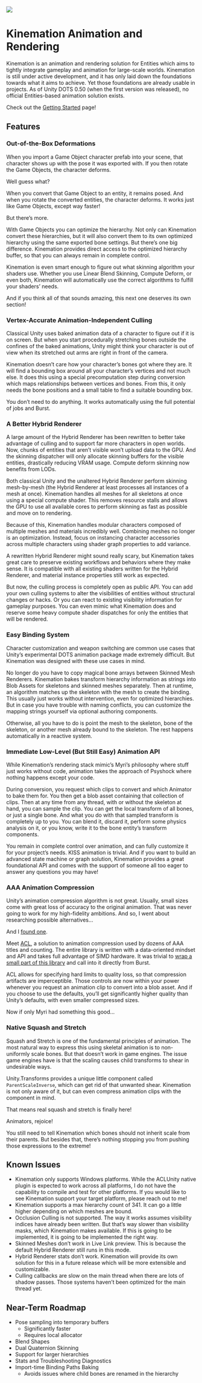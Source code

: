 # ![](media/60f09d8726e0a13095c19b993f2fb88f.gif)

# Kinemation Animation and Rendering

Kinemation is an animation and rendering solution for Entities which aims to
tightly integrate gameplay and animation for large-scale worlds. Kinemation is
still under active development, and it has only laid down the foundations
towards what it aims to achieve. Yet those foundations are already usable in
projects. As of Unity DOTS 0.50 (when the first version was released), no
official Entities-based animation solution exists.

Check out the [Getting Started](Getting%20Started%20-%20Part%201.md) page!

## Features

### Out-of-the-Box Deformations

When you import a Game Object character prefab into your scene, that character
shows up with the pose it was exported with. If you then rotate the Game
Objects, the character deforms.

Well guess what?

When you convert that Game Object to an entity, it remains posed. And when you
rotate the converted entities, the character deforms. It works just like Game
Objects, except way faster!

But there’s more.

With Game Objects you can optimize the hierarchy. Not only can Kinemation
convert these hierarchies, but it will also convert them to its own optimized
hierarchy using the same exported bone settings. But there’s one big difference.
Kinemation provides direct access to the optimized hierarchy buffer, so that you
can always remain in complete control.

Kinemation is even smart enough to figure out what skinning algorithm your
shaders use. Whether you use Linear Blend Skinning, Compute Deform, or even
both, Kinemation will automatically use the correct algorithms to fulfill your
shaders’ needs.

And if you think all of that sounds amazing, this next one deserves its own
section!

### Vertex-Accurate Animation-Independent Culling

Classical Unity uses baked animation data of a character to figure out if it is
on screen. But when you start procedurally stretching bones outside the confines
of the baked animations, Unity might think your character is out of view when
its stretched out arms are right in front of the camera.

Kinemation doesn’t care how your character’s bones got where they are. It will
find a bounding box around all your character’s vertices and not much else. It
does this using a special precomputation step during conversion which maps
relationships between vertices and bones. From this, it only needs the bone
positions and a small table to find a suitable bounding box.

You don’t need to do anything. It works automatically using the full potential
of jobs and Burst.

### A Better Hybrid Renderer

A large amount of the Hybrid Renderer has been rewritten to better take
advantage of culling and to support far more characters in open worlds. Now,
chunks of entities that aren’t visible won’t upload data to the GPU. And the
skinning dispatcher will only allocate skinning buffers for the visible
entities, drastically reducing VRAM usage. Compute deform skinning now benefits
from LODs.

Both classical Unity and the unaltered Hybrid Renderer perform skinning
mesh-by-mesh (the Hybrid Renderer at least processes all instances of a mesh at
once). Kinemation handles all meshes for all skeletons at once using a special
compute shader. This removes resource stalls and allows the GPU to use all
available cores to perform skinning as fast as possible and move on to
rendering.

Because of this, Kinemation handles modular characters composed of multiple
meshes and materials incredibly well. Combining meshes no longer is an
optimization. Instead, focus on instancing character accessories across multiple
characters using shader graph properties to add variance.

A rewritten Hybrid Renderer might sound really scary, but Kinemation takes great
care to preserve existing workflows and behaviors where they make sense. It is
compatible with all existing shaders written for the Hybrid Renderer, and
material instance properties still work as expected.

But now, the culling process is completely open as public API. You can add your
own culling systems to alter the visibilities of entities without structural
changes or hacks. Or you can react to existing visibility information for
gameplay purposes. You can even mimic what Kinemation does and reserve some
heavy compute shader dispatches for only the entities that will be rendered.

### Easy Binding System

Character customization and weapon switching are common use cases that Unity’s
experimental DOTS animation package made extremely difficult. But Kinemation was
designed with these use cases in mind.

No longer do you have to copy magical bone arrays between Skinned Mesh
Renderers. Kinemation bakes transform hierarchy information as strings into Blob
Assets for skeletons and skinned meshes separately. Then at runtime, an
algorithm matches up the skeleton with the mesh to create the binding. This
usually just works without intervention, even for optimized hierarchies. But in
case you have trouble with naming conflicts, you can customize the mapping
strings yourself via optional authoring components.

Otherwise, all you have to do is point the mesh to the skeleton, bone of the
skeleton, or another mesh already bound to the skeleton. The rest happens
automatically in a reactive system.

### Immediate Low-Level (But Still Easy) Animation API

While Kinemation’s rendering stack mimic’s Myri’s philosophy where stuff just
works without code, animation takes the approach of Psyshock where nothing
happens except your code.

During conversion, you request which clips to convert and which Animator to bake
them for. You then get a blob asset containing that collection of clips. Then at
any time from any thread, with or without the skeleton at hand, you can sample
the clip. You can get the local transform of all bones, or just a single bone.
And what you do with that sampled transform is completely up to you. You can
blend it, discard it, perform some physics analysis on it, or you know, write it
to the bone entity’s transform components.

You remain in complete control over animation, and can fully customize it for
your project’s needs. KISS animation is trivial. And if you want to build an
advanced state machine or graph solution, Kinemation provides a great
foundational API and comes with the support of someone all too eager to answer
any questions you may have!

### AAA Animation Compression

Unity’s animation compression algorithm is not great. Usually, small sizes come
with great loss of accuracy to the original animation. That was never going to
work for my high-fidelity ambitions. And so, I went about researching possible
alternatives…

And I [found one](https://www.youtube.com/watch?v=85uOa2m_kBc).

Meet [ACL](https://github.com/nfrechette/acl), a solution to animation
compression used by dozens of AAA titles and counting. The entire library is
written with a data-oriented mindset and API and takes full advantage of SIMD
hardware. It was trivial to [wrap a small part of this
library](https://github.com/Dreaming381/AclUnity) and call into it directly from
Burst.

ACL allows for specifying hard limits to quality loss, so that compression
artifacts are imperceptible. Those controls are now within your power whenever
you request an animation clip to convert into a blob asset. And if you choose to
use the defaults, you’ll get significantly higher quality than Unity’s defaults,
with even smaller compressed sizes.

Now if only Myri had something this good…

### Native Squash and Stretch

Squash and Stretch is one of the fundamental principles of animation. The most
natural way to express this using skeletal animation is to non-uniformly scale
bones. But that doesn’t work in game engines. The issue game engines have is
that the scaling causes child transforms to shear in undesirable ways.

Unity.Transforms provides a unique little component called `ParentScaleInverse`,
which can get rid of that unwanted shear. Kinemation is not only aware of it,
but can even compress animation clips with the component in mind.

That means real squash and stretch is finally here!

Animators, rejoice!

You still need to tell Kinemation which bones should not inherit scale from
their parents. But besides that, there’s nothing stopping you from pushing those
expressions to the extreme!

## Known Issues

-   Kinemation only supports Windows platforms. While the ACLUnity native plugin
    is expected to work across all platforms, I do not have the capability to
    compile and test for other platforms. If you would like to see Kinemation
    support your target platform, please reach out to me!
-   Kinemation supports a max hierarchy count of 341. It can go a little higher
    depending on which meshes are bound.
-   Occlusion Culling is not supported. The way it works assumes visibility
    indices have already been written. But that’s way slower than visibility
    masks, which Kinemation makes available. If this is going to be implemented,
    it is going to be implemented the right way.
-   Skinned Meshes don’t work in Live Link preview. This is because the default
    Hybrid Renderer still runs in this mode.
-   Hybrid Renderer stats don’t work. Kinemation will provide its own solution
    for this in a future release which will be more extensible and customizable.
-   Culling callbacks are slow on the main thread when there are lots of shadow
    passes. Those systems haven’t been optimized for the main thread yet.

## Near-Term Roadmap

-   Pose sampling into temporary buffers
    -   Significantly faster
    -   Requires local allocator
-   Blend Shapes
-   Dual Quaternion Skinning
-   Support for larger hierarchies
-   Stats and Troubleshooting Diagnostics
-   Import-time Binding Paths Baking
    -   Avoids issues where child bones are renamed in the hierarchy
